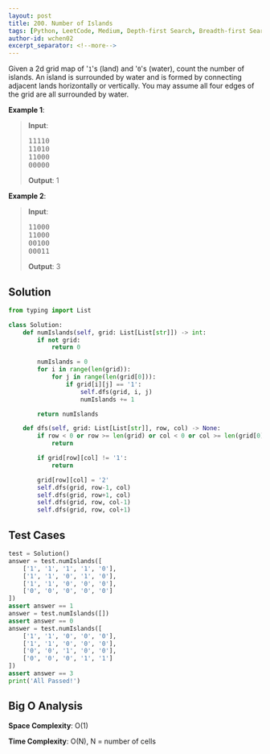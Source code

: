 ```yaml
---
layout: post
title: 200. Number of Islands
tags: [Python, LeetCode, Medium, Depth-first Search, Breadth-first Search, Union Find]
author-id: wchen02
excerpt_separator: <!--more-->
---
```


Given a 2d grid map of '`1`'s (land) and '`0`'s (water), count the number of islands. An island is surrounded by water and is formed by connecting adjacent lands horizontally or vertically. You may assume all four edges of the grid are all surrounded by water.
<!--more-->

**Example 1**:
> **Input**:
> <pre>
> 11110
> 11010
> 11000
> 00000
> </pre>
>
> **Output**:
> 1

**Example 2**:
> **Input**:
> <pre>
> 11000
> 11000
> 00100
> 00011
> </pre>
>
> **Output**:
> 3

## Solution

```python
from typing import List

class Solution:
    def numIslands(self, grid: List[List[str]]) -> int:
        if not grid:
            return 0

        numIslands = 0
        for i in range(len(grid)):
            for j in range(len(grid[0])):
                if grid[i][j] == '1':
                    self.dfs(grid, i, j)
                    numIslands += 1

        return numIslands

    def dfs(self, grid: List[List[str]], row, col) -> None:
        if row < 0 or row >= len(grid) or col < 0 or col >= len(grid[0]):
            return

        if grid[row][col] != '1':
            return

        grid[row][col] = '2'
        self.dfs(grid, row-1, col)
        self.dfs(grid, row+1, col)
        self.dfs(grid, row, col-1)
        self.dfs(grid, row, col+1)
```

## Test Cases

```python
test = Solution()
answer = test.numIslands([
    ['1', '1', '1', '1', '0'],
    ['1', '1', '0', '1', '0'],
    ['1', '1', '0', '0', '0'],
    ['0', '0', '0', '0', '0']
])
assert answer == 1
answer = test.numIslands([])
assert answer == 0
answer = test.numIslands([
    ['1', '1', '0', '0', '0'],
    ['1', '1', '0', '0', '0'],
    ['0', '0', '1', '0', '0'],
    ['0', '0', '0', '1', '1']
])
assert answer == 3
print('All Passed!')
```

## Big O Analysis

**Space Complexity**: O(1)

**Time Complexity**: O(N), N = number of cells
